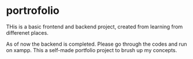 # portrofolio
THis is a basic frontend and backend project, created from learning from differenet places.

As of now the backend is completed. Please go through the codes and run on xampp.
This a self-made portfolio project to brush up my concepts.
